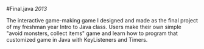 #Final.java
<i>2013</i>

The interactive game-making game I designed and made as the final project of my freshman year Intro to Java class. 
Users make their own simple "avoid monsters, collect items" game and learn how to program that customized game in Java with KeyListeners and Timers.
